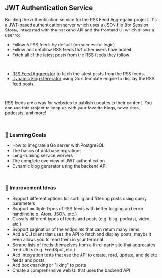 ## JWT Authentication Service

Building the authentication service for the RSS Feed Aggregator project. It's a JWT-based authentication server which uses a JSON file (for Session Store), integrated with the backend API and the frontend UI which allows a user to:
- Follow 5 RSS feeds by default (on successful login)
- Follow and unfollow RSS feeds that other users have added
- Fetch all of the latest posts from the RSS feeds they follow

<br>

- [RSS Feed Aggregator](https://github.com/siddhant-vij/RSS-Feed-Aggregator) to fetch the latest posts from the RSS feeds.
- [Dynamic Blog Generator](https://github.com/siddhant-vij/Dynamic-Blog-Generator) using Go's template engine to display the RSS feed posts.

<br>

RSS feeds are a way for websites to publish updates to their content. You can use this project to keep up with your favorite blogs, news sites, podcasts, and more!

<br>

### 🚀 Learning Goals
- How to integrate a Go server with PostgreSQL
- The basics of database migrations
- Long-running service workers
- The complete overview of JWT authentication
- Dynamic blog generator using the backend API

<br>

### 🚀 Improvement Ideas
- Support different options for sorting and filtering posts using query parameters
- Support multiple types of RSS feeds with better logging and error handling (e.g. Atom, JSON, etc.)
- Classify different types of feeds and posts (e.g. blog, podcast, video, etc.)
- Support pagination of the endpoints that can return many items
- Add a CLI client that uses the API to fetch and display posts, maybe it even allows you to read them in your terminal
- Scrape lists of feeds themselves from a third-party site that aggregates feed URLs (e.g. FeedSpot, etc.)
- Add integration tests that use the API to create, read, update, and delete feeds and posts
- Add bookmarking or "liking" to posts
- Create a comprehensive web UI that uses the backend API